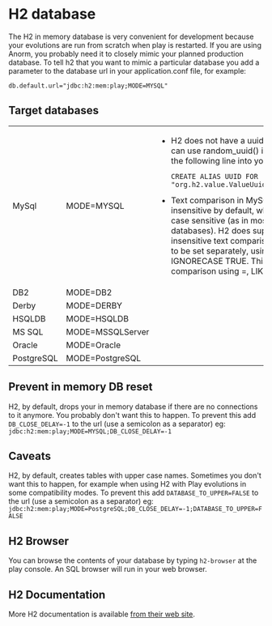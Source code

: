 <!--- Copyright (C) 2009-2016 Lightbend Inc. <https://www.lightbend.com> -->
# H2 database

The H2 in memory database is very convenient for development because your evolutions are run from scratch when play is restarted.  If you are using Anorm, you probably need it to closely mimic your planned production database.  To tell h2 that you want to mimic a particular database you add a parameter to the database url in your application.conf file, for example:

```
db.default.url="jdbc:h2:mem:play;MODE=MYSQL"
```

## Target databases

<table>
  <tbody>
    <tr>
      <td>MySql</td>
      <td>MODE=MYSQL</td>
      <td>
        <ul>
          <li>H2 does not have a uuid() function. You can use random_uuid() instead. Or insert the following line into your 1.sql file: <pre><code>CREATE ALIAS UUID FOR
"org.h2.value.ValueUuid.getNewRandom";</code></pre>
          </li>
          <li>Text comparison in MySQL is case insensitive by default, while in H2 it is case sensitive (as in most other databases). H2 does support case insensitive text comparison, but it needs to be set separately, using SET IGNORECASE TRUE. This affects comparison using =, LIKE, REGEXP.</li>
        </ul>
      </td>
    </tr>
    <tr>
      <td>DB2</td>
      <td>MODE=DB2</td>
      <td></td>
    </tr>
    <tr>
      <td>Derby</td>
      <td>MODE=DERBY</td>
      <td></td>
    </tr>
    <tr>
      <td>HSQLDB</td>
      <td>MODE=HSQLDB</td>
      <td></td>
    </tr>
    <tr>
      <td>MS SQL</td>
      <td>MODE=MSSQLServer</td>
      <td></td>
    </tr>
    <tr>
      <td>Oracle</td>
      <td>MODE=Oracle</td>
      <td></td>
    </tr>
    <tr>
      <td>PostgreSQL</td>
      <td>MODE=PostgreSQL</td>
      <td></td>
     </tr>
  </tbody>
</table>

## Prevent in memory DB reset

H2, by default, drops your in memory database if there are no connections to it anymore.  You probably don't want this to happen.  To prevent this add `DB_CLOSE_DELAY=-1` to the url (use a semicolon as a separator) eg: `jdbc:h2:mem:play;MODE=MYSQL;DB_CLOSE_DELAY=-1`

## Caveats

H2, by default, creates tables with upper case names. Sometimes you don't want this to happen, for example when using H2 with Play evolutions in some compatibility modes. To prevent this add `DATABASE_TO_UPPER=FALSE` to the url (use a semicolon as a separator) eg: `jdbc:h2:mem:play;MODE=PostgreSQL;DB_CLOSE_DELAY=-1;DATABASE_TO_UPPER=FALSE`

## H2 Browser

You can browse the contents of your database by typing `h2-browser` at the play console.  An SQL browser will run in your web browser.

## H2 Documentation

More H2 documentation is available [from their web site](http://www.h2database.com/html/features.html).
